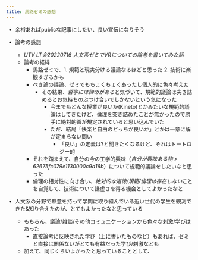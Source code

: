 ```yaml
---
title: 馬路ゼミの感想
---
```


* 余裕あればpublicな記事にしたい、良い宣伝になりそう

* 論考の感想
  
  * *UTV LT会20220716 人文系ゼミでVRについての論考を書いてみた話*
  * 論考の経緯
    * 馬路ゼミで、1. 規範と現実分ける議論なるほどと思った 2. 技術に楽観すぎるかも
    * べき論の議論、ゼミでもちょくちょくあったし個人的に色々考えた
      * その結果、*哲学には諦めがある*と気づいて、規範的議論は突き詰めるとお気持ちのぶつけ合いでしかないという気になった
        * 今までもどんな授業が良いか(Kineto)とかみたいな規範的議論はしてきたけど、倫理を突き詰めたことが無かったので勝手に絶対的善が規定されていると思い込んでいた
        * ただ、結局「快楽と自由のどっちが良いか」とかは一意に解が定まらない問い
          * 「良い」の定義は?と聞きたくなるけど、それはトートロジー的
    * それを踏まえて、自分の今の工学的興味（*自分が興味ある物 > 62675fc079e1130000c9d16b*）について規範的議論をしたいなと思った
    * 倫理の相対性に向き合い、*絶対的な道徳/規範/倫理は存在しない*ことを自覚して、技術について謙虚さを得る機会としてよかったなと
* 人文系の分野で熱意を持って学問に取り組んでいる近い世代の学生を観測できた&知り合えたのが、とてもよかったなと思っている
  
  * もちろん、議論/雑談/その他コミュニケーションから色々な刺激/学びはあった
    * 直接論考に反映された学び（上に書いたものなど）もあれば、ゼミと直接は関係ないがとても有益だった学び/刺激なども
  * 加えて、同じくらいよかったと思っていることとして、
